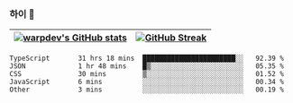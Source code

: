 
### 하이 👋
[![warpdev's GitHub stats](https://github-readme-stats.vercel.app/api?username=warpdev&show_icons=true&theme=vue-dark)](#) |[![GitHub Streak](https://github-readme-streak-stats.herokuapp.com/?user=warpdev&theme=dark)](#)
--- | --- |
<!--START_SECTION:waka-->

```text
TypeScript       31 hrs 18 mins  ███████████████████████░░   92.39 %
JSON             1 hr 48 mins    █▒░░░░░░░░░░░░░░░░░░░░░░░   05.35 %
CSS              30 mins         ▒░░░░░░░░░░░░░░░░░░░░░░░░   01.52 %
JavaScript       6 mins          ░░░░░░░░░░░░░░░░░░░░░░░░░   00.34 %
Other            3 mins          ░░░░░░░░░░░░░░░░░░░░░░░░░   00.19 %
```

<!--END_SECTION:waka-->

<!--
**warpdev/warpdev** is a ✨ _special_ ✨ repository because its `README.md` (this file) appears on your GitHub profile.

Here are some ideas to get you started:

- 🔭 I’m currently working on ...
- 🌱 I’m currently learning ...
- 👯 I’m looking to collaborate on ...
- 🤔 I’m looking for help with ...
- 💬 Ask me about ...
- 📫 How to reach me: ...
- 😄 Pronouns: ...
- ⚡ Fun fact: ...
-->
